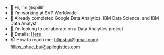 - 👋 Hi, I’m @spillif
- 💼 I’m working at SVP Worldwide
- 🌱 Already completed Google Data Analytics, IBM Data Science, and IBM Data Analyst
- 💞️ I’m looking to collaborate on a Data Analytics project
- 🪪 Details: [Here](https://github.com/spillif/Introduction#introduction)
- 📫 How to reach me: fillipsbui@gmail.com/ fillips_phuc_bui@apllogistics.com

<!---
spillif/spillif is a ✨ special ✨ repository because its `README.md` (this file) appears on your GitHub profile.
You can click the Preview link to take a look at your changes.
--->
